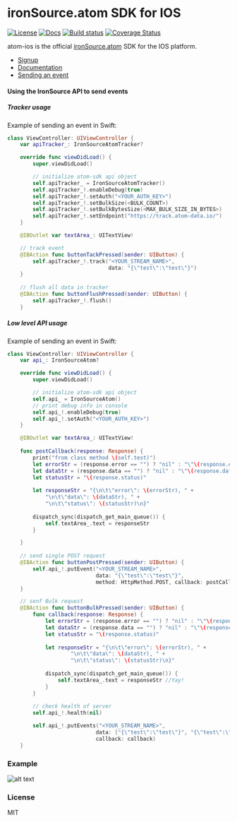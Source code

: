 # ironSource.atom SDK for IOS

[![License][license-image]][license-url]
[![Docs][docs-image]][docs-url]
[![Build status][travis-image]][travis-url]
[![Coverage Status][coverage-image]][coverage-url]

atom-ios is the official [ironSource.atom](http://www.ironsrc.com/data-flow-management) SDK for the IOS platform.

- [Signup](https://atom.ironsrc.com/#/signup)
- [Documentation](https://ironsource.github.io/atom-ios/)
- [Sending an event](#Using-the-IronSource-API-to-send-events)

#### Using the IronSource API to send events 
##### Tracker usage
Example of sending an event in Swift:
```swift
class ViewController: UIViewController {
    var apiTracker_: IronSourceAtomTracker?

    override func viewDidLoad() {
        super.viewDidLoad()

        // initialize atom-sdk api object
        self.apiTracker_ = IronSourceAtomTracker()
        self.apiTracker_!.enableDebug(true)
        self.apiTracker_!.setAuth("<YOUR_AUTH_KEY>")
        self.apiTracker_!.setBulkSize(<BULK_COUNT>)
        self.apiTracker_!.setBulkBytesSize(<MAX_BULK_SIZE_IN_BYTES>)
        self.apiTracker_!.setEndpoint("https://track.atom-data.io/")
    }

    @IBOutlet var textArea_: UITextView!

    // track event
    @IBAction func buttonTackPressed(sender: UIButton) {
        self.apiTracker_!.track("<YOUR_STREAM_NAME>",
                                data: "{\"test\":\"test\"}")
    }
    
    // flush all data in tracker
    @IBAction func buttonFlushPressed(sender: UIButton) {
        self.apiTracker_!.flush()
    }

```
##### Low level API usage
Example of sending an event in Swift:
```swift
class ViewController: UIViewController {
    var api_: IronSourceAtom?

    override func viewDidLoad() {
        super.viewDidLoad()

        // initialize atom-sdk api object
        self.api_ = IronSourceAtom()
        // print debug info in console
        self.api_!.enableDebug(true)
        self.api_!.setAuth("<YOUR_AUTH_KEY>")
    }

    @IBOutlet var textArea_: UITextView!
    
    func postCallback(response: Response) {
        print("from class method \(self.test)")
        let errorStr = (response.error == "") ? "nil" : "\"\(response.error)\""
        let dataStr = (response.data == "") ? "nil" : "\"\(response.data)\""
        let statusStr = "\(response.status)"
        
        let responseStr = "{\n\t\"error\": \(errorStr), " +
            "\n\t\"data\": \(dataStr), " +
            "\n\t\"status\": \(statusStr)\n}"
        
        dispatch_sync(dispatch_get_main_queue()) {
            self.textArea_.text = responseStr
        }

    }
    
    // send single POST request
    @IBAction func buttonPostPressed(sender: UIButton) {
        self.api_!.putEvent("<YOUR_STREAM_NAME>",
                            data: "{\"test\":\"test\"}",
                            method: HttpMethod.POST, callback: postCallback)
    }

    // senf Bulk request
    @IBAction func buttonBulkPressed(sender: UIButton) {
        func callback(response: Response) {
            let errorStr = (response.error == "") ? "nil" : "\"\(response.error)\""
            let dataStr = (response.data == "") ? "nil" : "\"\(response.data)\""
            let statusStr = "\(response.status)"
            
            let responseStr = "{\n\t\"error\": \(errorStr), " +
                    "\n\t\"data\": \(dataStr), " +
                    "\n\t\"status\": \(statusStr)\n}"
            
            dispatch_sync(dispatch_get_main_queue()) {
                self.textArea_.text = responseStr //Yay!
            }
        }
        
        // check health of server
        self.api_!.health(nil)

        self.api_!.putEvents("<YOUR_STREAM_NAME>",
                            data: ["{\"test\":\"test\"}", "{\"test\":\"test\"}"],
                            callback: callback)
    }
```

### Example 

![alt text][example]

### License
MIT

[docs-image]: https://img.shields.io/badge/docs-latest-blue.svg
[docs-url]: https://ironsource.github.io/atom-ios/
[travis-image]: https://travis-ci.org/ironSource/atom-ios.svg?branch=master
[travis-url]: https://travis-ci.org/ironSource/atom-ios
[coverage-image]: https://coveralls.io/repos/github/ironSource/atom-ios/badge.svg?branch=master
[coverage-url]: https://coveralls.io/github/ironSource/atom-ios?branch=master
[license-image]: https://img.shields.io/badge/license-MIT-blue.svg?style=flat-square
[license-url]: LICENSE
[example]: https://cloud.githubusercontent.com/assets/1713228/15971662/08129c62-2f43-11e6-980d-66d36a41f961.png "example"
